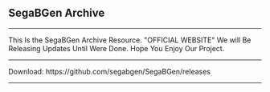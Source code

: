 ## SegaBGen Archive
<HR>
This Is the SegaBGen Archive Resource. "OFFICIAL WEBSITE"
We will Be Releasing Updates Until Were Done.
Hope You Enjoy Our Project.
<HR>
Download:
https://github.com/segabgen/SegaBGen/releases
<HR>
<body background="background.jpg">
<link rel="shortcut icon" href="https://raw.githubusercontent.com/segabgen/SegaBGen/master/sega_aGo_icon.ico" />


